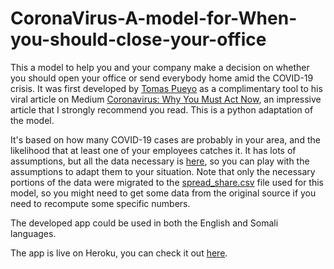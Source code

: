 # CoronaVirus-A-model-for-When-you-should-close-your-office
This a model to help you and your company make a decision on whether you should open your office or send everybody home amid the COVID-19 crisis. It was first developed by [Tomas Pueyo](https://medium.com/@tomaspueyo) as a complimentary tool to his viral article on Medium [Coronavirus: Why You Must Act Now](https://medium.com/@tomaspueyo/coronavirus-act-today-or-people-will-die-f4d3d9cd99ca), an impressive article that I strongly recommend you read. This is a python adaptation of the model.

It's based on how many COVID-19 cases are probably in your area, and the likelihood that at least one of your employees catches it. It has lots of assumptions, but all the data necessary is [here](https://docs.google.com/spreadsheets/u/1/d/17YyCmjb2Z2QwMiRRwAb7W0vQoEAiL9Co0ARsl03dSlw/copy?usp=sharing), so you can play with the assumptions to adapt them to your situation. Note that only the necessary portions of the data were migrated to the [spread_share.csv](https://github.com/abdurahman-shiine/CoronaVirus-A-model-for-When-you-should-close-your-office) file used for this model, so you might need to get some data from the original source if you need to recompute some specific numbers.

The developed app could be used in both the English and Somali languages.

The app is live on Heroku, you can check it out [here](https://covid-19-model-2.herokuapp.com/).
